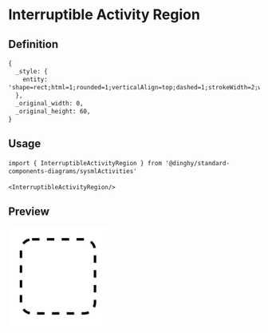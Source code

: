 # Interruptible Activity Region

## Definition

```
{
  _style: { 
    entity: 'shape=rect;html=1;rounded=1;verticalAlign=top;dashed=1;strokeWidth=2;whiteSpace=wrap;align=center;',
  },
  _original_width: 0,
  _original_height: 60,
}
```

## Usage

```
import { InterruptibleActivityRegion } from '@dinghy/standard-components-diagrams/sysmlActivities'

<InterruptibleActivityRegion/>
```

## Preview

<img src="./interruptible-activity-region.png" width="200"/>
